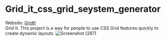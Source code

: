 # Grid_it_css_grid_seystem_generator
Website: <a href="ahmedm1999.github.io/Grid_it_css_grid_seystem_generator/">GridIt</a> <br/>
Grid It.
This project is a way for people to use CSS Grid features quickly to create dynamic layouts.
![Screenshot (287)](https://user-images.githubusercontent.com/67029330/112692316-cf0aef80-8e8f-11eb-90ed-45fb95e269c3.png)
